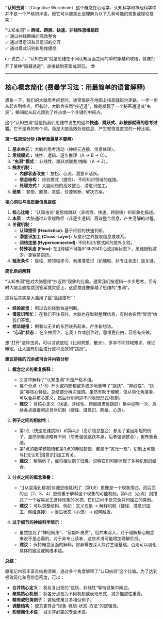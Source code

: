**“认知虫洞”**（Cognitive Wormhole）这个概念在心理学、认知科学和神经科学中并不是一个严格的术语，但它可以被类比或理解为以下几种可能的现象或理论框架：


“认知虫洞” ≈ **跨域、跨层、快速、非线性思维跳跃**  
✅ 通过神经网络的高效整合  
✅ 通过潜意识和显意识的交互  
✅ 通过模式识别和思维捷径

👉 说白了，“认知虫洞”就是思维在不同认知层面之间的瞬时穿越和联结，就像打开了某种“隐藏通道”，直接跳到答案或洞见。 😎

---
## 核心概念简化 (费曼学习法：用最简单的语言解释)

想象一下，我们的大脑思考问题时，通常像是在地图上按部就班地走路，一步一步从起点到终点。但有时，大脑会突然“抄近道”，像是发现了一个秘密通道或“虫洞”，瞬间就从起点跳到了终点或一个关键的中间点。

这个“认知虫洞”就是指我们思维中发生的这种**快速、跳跃式、非按部就班的思考过程**。它不是真的有个洞，而是大脑高效处理信息、产生顿悟或直觉的一种比喻。

**第一性原理分析 (拆解至最基本要素)**

1.  **基本单元：** 大脑的思考活动（神经元连接、信息处理）。
2.  **常规模式：** 线性、逻辑、逐步推理（A → B → C）。
3.  **“虫洞”模式：** 非线性、跳跃式联想/推断（A → Z）。
4.  **触发机制：**
    *   **内部状态改变：** 放松、心流、潜意识活跃。
    *   **信息结构：** 经验模式（捷径）、不同知识领域的连接。
    *   **处理方式：** 大脑网络的高效整合、潜意识加工。
5.  **结果：** 顿悟、直觉、灵感、快速判断、解决方案。

**核心洞见与高质量信息提炼**

1.  **核心比喻：** “认知虫洞”是思维跳跃（非线性、快速、跨层级）的形象化描述。
2.  **本质：** 大脑通过非常规路径（非逐步逻辑）高效整合信息、产生见解的过程。
3.  **关键机制：**
    *   **认知捷径 (Heuristics):** 基于经验的快速判断。
    *   **潜意识加工 (Cross-Layer):** 从意识之外提取信息或联系。
    *   **网络连接 (Hyperconnected):** 不同知识/模式间的意外关联。
    *   **特殊状态 (Flow):** 在[[跨越不可能#^3b2941|心流]]等状态下，思维限制减少，更容易跳跃。
4.  **触发条件：** 放松、跨领域学习、利用潜意识（如睡眠、非专注状态）是关键。

**简化后的解释**

“认知虫洞”是对大脑思维“抄近路”现象的比喻。通常我们按逻辑一步步思考，但有时大脑会直接跳到答案或灵感上，这感觉就像穿越了思维的“虫洞”。

这背后其实是大脑用了些“高级技巧”：

*   **经验直觉：** 用过去的经验快速判断。
*   **潜意识帮忙：** 在我们不注意时，大脑也在默默整理信息，有时会突然“冒泡”给我们答案。
*   **想法碰撞：** 把看似无关的东西联系起来，产生新想法。
*   **“心流”状态：** 在全神贯注、忘我工作或创作时，思维更自由，容易有突破。

想“打开”这种虫洞，可以试试放松（比如冥想、散步）、多学不同领域知识、保证睡眠，让大脑有机会进行这种高效的“跳跃”。

**建议排除的冗余或可合并内容分析**

1.  **概念定义的重复解释：**
    *   引言中解释了“认知虫洞”不是严格术语。
    *   每个分点（1-5）开头或内部都或多或少地重申了“跳跃”、“非线性”、“快速”等核心特征。总结部分再次强调。虽然有助于理解，但从简化角度看，可以合并核心定义，然后分别阐述不同表现形式/机制。
    *   **建议：** 将核心定义（快速、非线性、跨层级思维跳跃）集中说明一次，后续各点直接阐述具体机制（捷径、潜意识、网络、心流）。

2.  **例子之间的相似性：**
    *   第1点（快速思维跳跃）和第4点（高阶信息整合）都用了爱因斯坦的例子，虽然侧重点略有不同（前者强调跳跃本身，后者强调整合），但有重叠感。
    *   第1点的数学题顿悟和第3点的睡眠顿悟，都属于“灵光一现”，机制上可能与[[元认知|潜意识]]加工有关。
    *   **建议：** 精简例子，或将相似例子归类，说明它们可能体现了多种机制的结合。

3.  **分点之间的概念重叠：**
    *   “[[从混沌到精准|快速思维跳跃]]”（第1点）更像是一个现象描述，而后面的点（2、3、4）更侧重于解释这个现象的可能机制。第5点（心流）则描述了一个容易发生这种现象的*状态*。它们之间不是完全并列独立的类别。
    *   **建议：** 可以调整结构，例如：定义现象 -> 解释机制（捷径、潜意识加工、网络连接）-> 促进状态（心流）-> 如何触发。

4.  **过于细节的神经科学暗示：**
    *   虽然提到了“神经网络”、“前额叶皮质”，但并未深入，对于理解核心概念来说不是必需的。对于非专业读者，这些术语可能增加理解负担。
    *   **建议：** 保持概念层面的解释，除非需要深入探讨生理基础，否则可以淡化具体的脑区或网络术语。

**总结：**

原笔记内容丰富且结构清晰，通过多个角度解释了“认知虫洞”这个比喻。为了达到极致简化和高信息密度，可以：

*   **合并核心定义：** 将反复出现的“跳跃、非线性”等特征集中阐述。
*   **聚焦核心机制：** 将各分点视为不同机制或表现形式，减少描述性重叠。
*   **精简或归类例子：** 避免使用过多相似例子。
*   **调整结构：** 使其更符合“现象-机制-状态-方法”的逻辑流。
*   **酌情简化术语：** 减少非必要的专业术语。